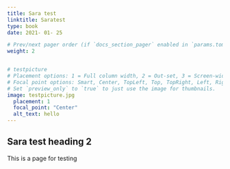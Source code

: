 ```yaml
---
title: Sara test 
linktitle: Saratest 
type: book
date: 2021- 01- 25

# Prev/next pager order (if `docs_section_pager` enabled in `params.toml`)
weight: 2


# testpicture 
# Placement options: 1 = Full column width, 2 = Out-set, 3 = Screen-width
# Focal point options: Smart, Center, TopLeft, Top, TopRight, Left, Right, BottomLeft, Bottom, BottomRight
# Set `preview_only` to `true` to just use the image for thumbnails.
image: testpicture.jpg
  placement: 1
  focal_point: "Center"
  alt_text: hello 
---
```


## Sara test heading 2

This is a page for testing 